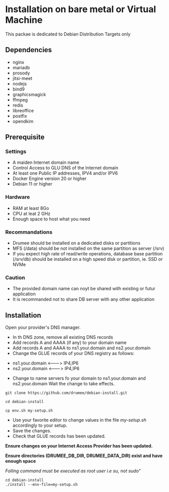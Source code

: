 # Installation on bare metal or Virtual Machine 
This packae is dedicated to Debian Distribution Targets only

## Dependencies
- nginx
- mariadb
- prosody
- jitsi-meet
- nodejs
- bind9
- graphicsmagick
- ffmpeg
- redis
- libreoffice
- postfix
- opendkim

## Prerequisite
### Settings
- A maiden Internet domain name
- Control Access to GLU DNS of the Internet domain
- At least one Public IP addresses, IPV4 and/or IPV6
- Docker Engine version 20 or higher
- Debian 11 or higher

### Hardware
- RAM at least 8Go
- CPU at leat 2 GHz
- Enough space to host what you need

### Recommandations
- Drumee should be installed on a dedicated disks or partitions
- MFS (/data) should be not installed on the same partition as server (/srv)
- If you expect high rate of read/write operations, database base partition (/srv/db) should be installed on a high speed disk or partition, ie. SSD or NVMe

### Caution
- The provided domain name can noyt be shared with existing or futur application
- It is recommanded not to share DB server with any other application

## Installation 
Open your provider's DNS manager.
- In th DNS zone, remove all existing DNS records
- Add records A and AAAA (if any) to your domain name
- Add records A and AAAA to ns1.your.domain and ns2.your.domain 
- Change the GLUE records of your DNS registry as follows: 
* ns1.your.domain <---> IP4,IP6
* ns2.your.domain <---> IP4,IP6
- Change to name servers fo your domain to ns1.your.domain and ns2.your.domain
Wait the change to take effects. 

```console
git clone https://github.com/drumee/debian-install.git
```

```console
cd debian-install
```

```console
cp env.sh my-setup.sh
```

- Use your favorite editor to change values in the file *my-setup.sh* accordingly to your setup. 
- Save the changes. 
- Check that GLUE records has been updated.

**Ensure changes on your Internet Access Provider has been updated.**

**Ensure directories (DRUMEE_DB_DIR, DRUMEE_DATA_DIR) exist and have enough space**

*Folling command must be executed as root user i.e su, not sudo"*
```console
cd debian-install
./install --env-file=my-setup.sh
```
